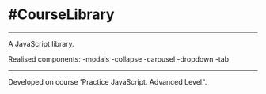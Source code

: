 # #CourseLibrary
---
A JavaScript library.

Realised components:
-modals
-collapse
-carousel
-dropdown
-tab

---
Developed on course 'Practice JavaScript. Advanced Level.'.
